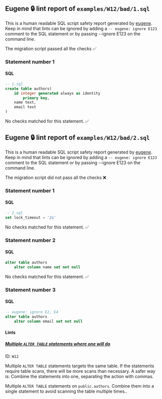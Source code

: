 ## Eugene 🔒 lint report of `examples/W12/bad/1.sql`

This is a human readable SQL script safety report generated by [eugene](https://github.com/kaaveland/eugene).
Keep in mind that lints can be ignored by adding a `-- eugene: ignore E123` comment to the SQL statement
or by passing --ignore E123 on the command line.

The migration script passed all the checks ✅

### Statement number 1
#### SQL
```sql
-- 1.sql
create table authors(
    id integer generated always as identity
        primary key,
    name text,
    email text
)
```
No checks matched for this statement. ✅

## Eugene 🔒 lint report of `examples/W12/bad/2.sql`

This is a human readable SQL script safety report generated by [eugene](https://github.com/kaaveland/eugene).
Keep in mind that lints can be ignored by adding a `-- eugene: ignore E123` comment to the SQL statement
or by passing --ignore E123 on the command line.

The migration script did not pass all the checks ❌

### Statement number 1
#### SQL
```sql
-- 2.sql
set lock_timeout = '2s'
```
No checks matched for this statement. ✅
### Statement number 2
#### SQL
```sql
alter table authors
    alter column name set not null
```
No checks matched for this statement. ✅
### Statement number 3
#### SQL
```sql
-- eugene: ignore E2, E4
alter table authors
    alter column email set not null
```
#### Lints

##### [Multiple `ALTER TABLE` statements where one will do](https://kaveland.no/eugene/hints/W12/)

ID: `W12`

Multiple `ALTER TABLE` statements targets the same table. If the statements require table scans, there will be more scans than necessary. A safer way is: Combine the statements into one, separating the action with commas.

Multiple `ALTER TABLE` statements on `public.authors`. Combine them into a single statement to avoid scanning the table multiple times..

